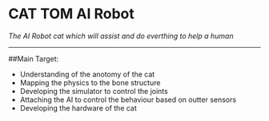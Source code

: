 # CAT TOM AI Robot
*The AI Robot cat which will assist and do everthing to help a human*

---

##Main Target:
- Understanding of the anotomy of the cat
- Mapping the physics to the bone structure
- Developing the simulator to control the joints
- Attaching the AI to control the behaviour based on outter sensors
- Developing the hardware of the cat



